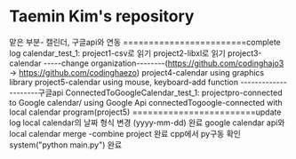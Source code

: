 # Taemin Kim's repository

맡은 부분- 캘린더, 구글api와 연동
========================complete log
calendar_test_1:
project1-csv로 읽기
project2-libxl로 읽기
project3-calendar
-----change organization--------(https://github.com/codinghajo3 -> https://github.com/codinghaezo)
project4-calendar using graphics library
project5-calendar using mouse, keyboard-add function
---------------------구글api
ConnectedToGoogleCalendar_test_1:
projectpro-connected to Google calendar/ using Google Api
connectedTogoogle-connected with local calendar program(project5)
========================update log
local calendar의 날짜 형식 변경 (yyyy-mm-dd) 완료
google calendar api와 local calendar merge -combine project 완료
cpp에서 py구동 확인 system("python main.py") 완료
